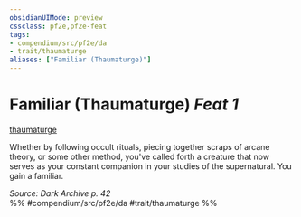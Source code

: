 ```yaml
---
obsidianUIMode: preview
cssclass: pf2e,pf2e-feat
tags:
- compendium/src/pf2e/da
- trait/thaumaturge
aliases: ["Familiar (Thaumaturge)"]
---
```

# Familiar (Thaumaturge)  *Feat 1*  
[thaumaturge](../../Rules/traits/thaumaturge-da.md)  


Whether by following occult rituals, piecing together scraps of arcane theory, or some other method, you've called forth a creature that now serves as your constant companion in your studies of the supernatural. You gain a familiar.

*Source: Dark Archive p. 42*  
%% #compendium/src/pf2e/da #trait/thaumaturge %%